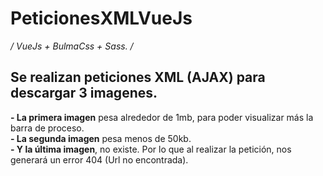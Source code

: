 # PeticionesXMLVueJs
*/ VueJs + BulmaCss + Sass. /*

<h2>Se realizan peticiones XML (AJAX) para descargar 3 imagenes.</h2>

<b>- La primera imagen</b> pesa alrededor de 1mb, para poder visualizar más la barra de proceso.<br>
<b>- La segunda imagen</b> pesa menos de 50kb.<br>
<b>- Y la última imagen</b>, no existe. Por lo que al realizar la petición, nos generará un error 404 (Url no encontrada).
